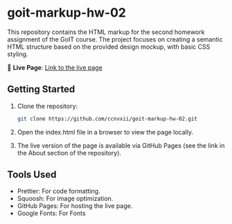 # goit-markup-hw-02

This repository contains the HTML markup for the second homework assignment of the GoIT course. The project focuses on creating a semantic HTML structure based on the provided design mockup, with basic CSS styling.

🔗 **Live Page**: [Link to the live page](https://ccnvxii.github.io/goit-markup-hw-02/#) 

## Getting Started

1. Clone the repository:
   ```bash
   git clone https://github.com/ccnvxii/goit-markup-hw-02.git
   ```

2. Open the index.html file in a browser to view the page locally.
3. The live version of the page is available via GitHub Pages (see the link in the About section of the repository).

## Tools Used

- Prettier: For code formatting.
- Squoosh: For image optimization.
- GitHub Pages: For hosting the live page.
- Google Fonts: For Fonts